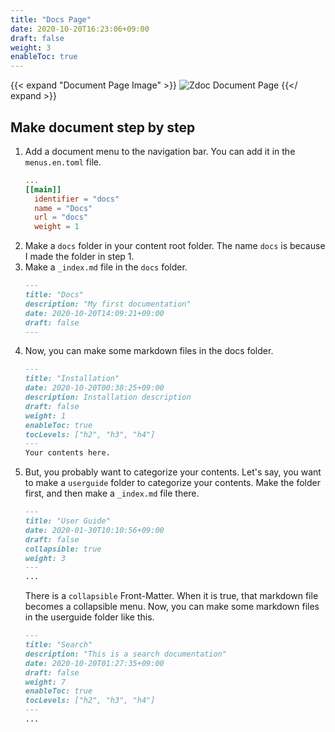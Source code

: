 ```yaml
---
title: "Docs Page"
date: 2020-10-20T16:23:06+09:00
draft: false
weight: 3
enableToc: true
---
```


{{< expand "Document Page Image" >}}
  ![Zdoc Document Page](/images/pages/zdoc/zdoc-doc.png)
{{</ expand >}}

## Make document step by step

1. Add a document menu to the navigation bar. You can add it in the `menus.en.toml` file.
    ```root/config/_default/menus.en.toml
    ...
    [[main]]
      identifier = "docs"
      name = "Docs"
      url = "docs"
      weight = 1
    ```
2. Make a `docs` folder in your content root folder. The name `docs` is because I made the folder in step 1.
3. Make a `_index.md` file in the `docs` folder.
    ```root/content/en/docs/_index.md
    ---
    title: "Docs"
    description: "My first documentation"
    date: 2020-10-20T14:09:21+09:00
    draft: false
    ---
    ```
4. Now, you can make some markdown files in the docs folder.
    ```root/content/en/docs/installation.md
    ---
    title: "Installation"
    date: 2020-10-20T00:38:25+09:00
    description: Installation description
    draft: false
    weight: 1
    enableToc: true
    tocLevels: ["h2", "h3", "h4"]
    ---
    Your contents here.
    ```
5. But, you probably want to categorize your contents. Let's say, you want to make a `userguide` folder to categorize your contents. Make the folder first, and then make a `_index.md` file there.
    ```root/content/en/docs/userguide/_index.md
    ---
    title: "User Guide"
    date: 2020-01-30T10:10:56+09:00
    draft: false
    collapsible: true
    weight: 3
    ---
    ...
    ```
    There is a `collapsible` Front-Matter. When it is true, that markdown file becomes a collapsible menu. Now, you can make some markdown files in the userguide folder like this.
    ```root/content/en/docs/userguide/search.md
    ---
    title: "Search"
    description: "This is a search documentation"
    date: 2020-10-20T01:27:35+09:00
    draft: false
    weight: 7
    enableToc: true
    tocLevels: ["h2", "h3", "h4"]
    ---
    ...
    ```